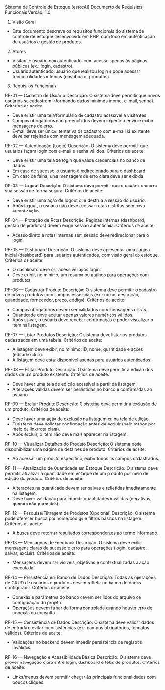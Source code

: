 Sistema de Controle de Estoque (estocAI)
Documento de Requisitos Funcionais
Versão: 1.0

1. Visão Geral
- Este documento descreve os requisitos funcionais do sistema de controle de estoque desenvolvido em PHP, com foco em autenticação de usuários e gestão de produtos.

2. Atores
- Visitante: usuário não autenticado, com acesso apenas às páginas públicas (ex.: login, cadastro).
- Usuário autenticado: usuário que realizou login e pode acessar funcionalidades internas (dashboard, produtos).

3. Requisitos Funcionais

RF-01 — Cadastro de Usuário
Descrição: O sistema deve permitir que novos usuários se cadastrem informando dados mínimos (nome, e-mail, senha).
Critérios de aceite:
- Deve existir uma tela/formulário de cadastro acessível a visitantes.
- Campos obrigatórios não preenchidos devem impedir o envio e exibir mensagens de erro.
- E-mail deve ser único; tentativa de cadastro com e-mail já existente deve ser rejeitada com mensagem adequada.

RF-02 — Autenticação (Login)
Descrição: O sistema deve permitir que usuários façam login com e-mail e senha válidos.
Critérios de aceite:
- Deve existir uma tela de login que valide credenciais no banco de dados.
- Em caso de sucesso, o usuário é redirecionado para o dashboard.
- Em caso de falha, uma mensagem de erro clara deve ser exibida.

RF-03 — Logout
Descrição: O sistema deve permitir que o usuário encerre sua sessão de forma segura.
Critérios de aceite:
- Deve existir uma ação de logout que destrua a sessão do usuário.
- Após logout, o usuário não deve acessar rotas restritas sem nova autenticação.

RF-04 — Proteção de Rotas
Descrição: Páginas internas (dashboard, gestão de produtos) devem exigir sessão autenticada.
Critérios de aceite:
- Acesso direto a rotas internas sem sessão deve redirecionar para o login.

RF-05 — Dashboard
Descrição: O sistema deve apresentar uma página inicial (dashboard) para usuários autenticados, com visão geral do estoque.
Critérios de aceite:
- O dashboard deve ser acessível após login.
- Deve exibir, no mínimo, um resumo ou atalhos para operações com produtos.

RF-06 — Cadastrar Produto
Descrição: O sistema deve permitir o cadastro de novos produtos com campos essenciais (ex.: nome, descrição, quantidade, fornecedor, preço, código).
Critérios de aceite:
- Campos obrigatórios devem ser validados com mensagens claras.
- Quantidade deve aceitar apenas valores numéricos válidos.
- Após salvar, o usuário deve receber confirmação e poder visualizar o item na listagem.

RF-07 — Listar Produtos
Descrição: O sistema deve listar os produtos cadastrados em uma tabela.
Critérios de aceite:
- A listagem deve exibir, no mínimo: ID, nome, quantidade e ações (editar/excluir).
- A listagem deve estar disponível apenas para usuários autenticados.

RF-08 — Editar Produto
Descrição: O sistema deve permitir a edição dos dados de um produto existente.
Critérios de aceite:
- Deve haver uma tela de edição acessível a partir da listagem.
- Alterações válidas devem ser persistidas no banco e confirmadas ao usuário.

RF-09 — Excluir Produto
Descrição: O sistema deve permitir a exclusão de um produto.
Critérios de aceite:
- Deve haver uma ação de exclusão na listagem ou na tela de edição.
- O sistema deve solicitar confirmação antes de excluir (pelo menos por meio de link/rota clara).
- Após excluir, o item não deve mais aparecer na listagem.

RF-10 — Visualizar Detalhes do Produto
Descrição: O sistema pode disponibilizar uma página de detalhes de produto.
Critérios de aceite:
- Ao acessar um produto específico, exibir todos os campos cadastrados.

RF-11 — Atualização de Quantidade em Estoque
Descrição: O sistema deve permitir atualizar a quantidade em estoque de um produto por meio de edição do produto.
Critérios de aceite:
- Alterações na quantidade devem ser salvas e refletidas imediatamente na listagem.
- Deve haver validação para impedir quantidades inválidas (negativas, quando não permitido).

RF-12 — Pesquisa/Filtragem de Produtos (Opcional)
Descrição: O sistema pode oferecer busca por nome/código e filtros básicos na listagem.
Critérios de aceite:
- A busca deve retornar resultados correspondentes ao termo informado.

RF-13 — Mensagens de Feedback
Descrição: O sistema deve exibir mensagens claras de sucesso e erro para operações (login, cadastro, salvar, excluir).
Critérios de aceite:
- Mensagens devem ser visíveis, objetivas e contextualizadas à ação executada.

RF-14 — Persistência em Banco de Dados
Descrição: Todas as operações de CRUD de usuários e produtos devem refletir no banco de dados configurado.
Critérios de aceite:
- Conexão e parâmetros do banco devem ser lidos do arquivo de configuração do projeto.
- Operações devem falhar de forma controlada quando houver erro de conexão ou consulta.

RF-15 — Consistência de Dados
Descrição: O sistema deve validar dados de entrada e evitar inconsistências (ex.: campos obrigatórios, formatos válidos).
Critérios de aceite:
- Validações no backend devem impedir persistência de registros inválidos.

RF-16 — Navegação e Acessibilidade Básica
Descrição: O sistema deve prover navegação clara entre login, dashboard e telas de produtos.
Critérios de aceite:
- Links/menus devem permitir chegar às principais funcionalidades com poucos cliques.

